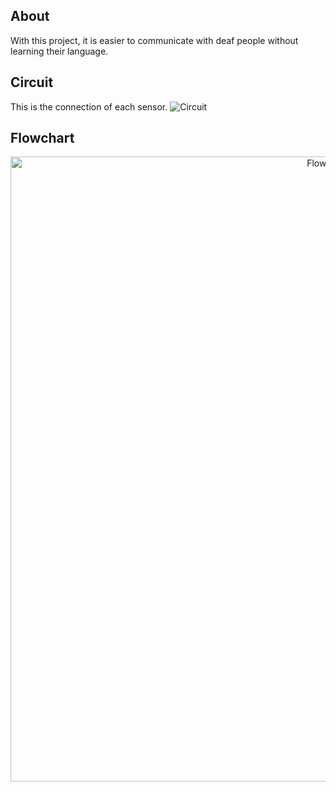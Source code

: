 ## About
With this project, it is easier to communicate with deaf people without learning their language.

## Circuit
This is the connection of each sensor.
![Circuit](https://github.com/YoussefAMKamal/Glove-For-Deaf/assets/113982207/c19caf59-fa5a-4ac9-87bd-737beedd6f6f)

## Flowchart
<p align="center">
  <img width="1000" src="https://github.com/YoussefAMKamal/Glove-For-Deaf/assets/113982207/2bb6ade7-e76e-4f41-ae74-b3878322dc65" alt="FlowChart">
</p>
